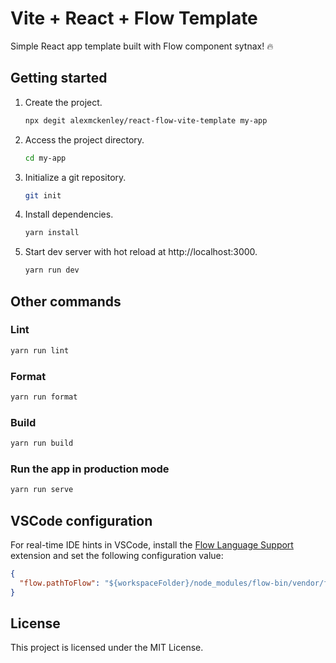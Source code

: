 # Vite + React + Flow Template 

Simple React app template built with Flow component sytnax! 🔥

## Getting started

1. Create the project.

   ```bash
   npx degit alexmckenley/react-flow-vite-template my-app
   ```

2. Access the project directory.

   ```bash
   cd my-app
   ```

3. Initialize a git repository.

   ```bash
   git init
   ```

4. Install dependencies.

   ```bash
   yarn install
   ```

5. Start dev server with hot reload at http://localhost:3000.
   ```bash
   yarn run dev
   ```

## Other commands

### Lint

```bash
yarn run lint
```

### Format 

```bash
yarn run format
```

### Build

```bash
yarn run build
```

### Run the app in production mode

```bash
yarn run serve
```

## VSCode configuration
For real-time IDE hints in VSCode, install the [Flow Language Support](https://marketplace.visualstudio.com/items?itemName=flowtype.flow-for-vscode) extension and set the following configuration value:
```json
{
  "flow.pathToFlow": "${workspaceFolder}/node_modules/flow-bin/vendor/flow",
}
```

## License

This project is licensed under the MIT License.
